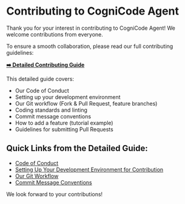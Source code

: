 # Contributing to CogniCode Agent

Thank you for your interest in contributing to CogniCode Agent! We welcome contributions from everyone.

To ensure a smooth collaboration, please read our full contributing guidelines:

**[➡️ Detailed Contributing Guide](./docs/contributing.md)**

This detailed guide covers:
*   Our Code of Conduct
*   Setting up your development environment
*   Our Git workflow (Fork & Pull Request, feature branches)
*   Coding standards and linting
*   Commit message conventions
*   How to add a feature (tutorial example)
*   Guidelines for submitting Pull Requests

## Quick Links from the Detailed Guide:
*   [Code of Conduct](./docs/CODE_OF_CONDUCT.md)
*   [Setting Up Your Development Environment for Contribution](./docs/contributing.md#️-getting-your-workshop-ready-setting-up-for-contribution)
*   [Our Git Workflow](./docs/contributing.md#-our-git-workflow-the-art-of-collaborative-coding)
*   [Commit Message Conventions](./docs/contributing.md#-commit-message-conventions-writing-history-clearly)

We look forward to your contributions!
